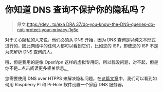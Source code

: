 # 你知道 DNS 查询不保护你的隐私吗？

> 原文:[https://dev . to/exa DRA 37/do-you-know-the-DNS-queries-do-not-protect-your-privacy-1g5c](https://dev.to/exadra37/do-you-know-that-dns-queries-do-not-protect-your-privacy-1g5c)

对于关心隐私的人来说，他们必须从 DNS 开始，因为 DNS 查询是以纯文本形式进行的，因此网络中的任何人都可以看到它们，比如您的 ISP，即使您的 ISP 不是为您解析 DNS 查询的人。

哦，但是我用的是像 OpenVpn 这样的虚拟专用网，所以我没问题，对不起，但是你不是...点击阅读更多相关信息[。](https://unix.stackexchange.com/questions/434916/how-to-fix-openvpn-dns-leak)

您需要使用 DNS over HTPPS 来解决隐私问题。在[这篇文章](https://scotthelme.co.uk/securing-dns-across-all-of-my-devices-with-pihole-dns-over-https-1-1-1-1/)中，我们可以看到如何用 Raspberry PI 和 Pi-Hole 软件设置一个家庭 DNS 服务器。